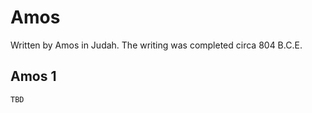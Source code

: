 # Amos

Written by Amos in Judah. The writing was completed circa 804 B.C.E.

## Amos 1

```
TBD
```



